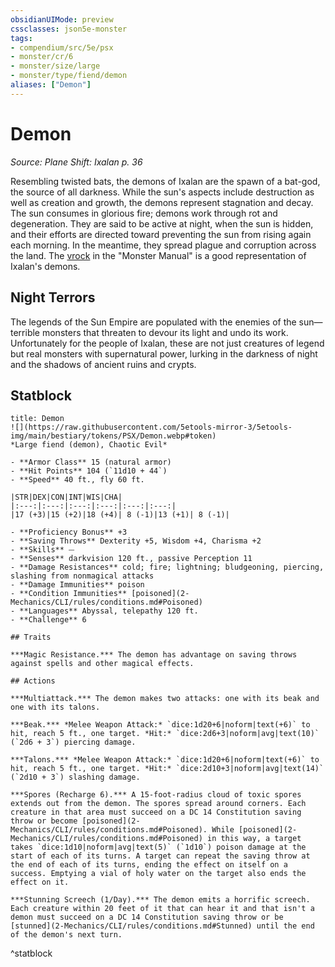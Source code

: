 ```yaml
---
obsidianUIMode: preview
cssclasses: json5e-monster
tags:
- compendium/src/5e/psx
- monster/cr/6
- monster/size/large
- monster/type/fiend/demon
aliases: ["Demon"]
---
```

# Demon
*Source: Plane Shift: Ixalan p. 36*  

Resembling twisted bats, the demons of Ixalan are the spawn of a bat-god, the source of all darkness. While the sun's aspects include destruction as well as creation and growth, the demons represent stagnation and decay. The sun consumes in glorious fire; demons work through rot and degeneration. They are said to be active at night, when the sun is hidden, and their efforts are directed toward preventing the sun from rising again each morning. In the meantime, they spread plague and corruption across the land. The [vrock](2-Mechanics/CLI/bestiary/fiend/vrock.md) in the "Monster Manual" is a good representation of Ixalan's demons.

## Night Terrors

The legends of the Sun Empire are populated with the enemies of the sun—terrible monsters that threaten to devour its light and undo its work. Unfortunately for the people of Ixalan, these are not just creatures of legend but real monsters with supernatural power, lurking in the darkness of night and the shadows of ancient ruins and crypts.

## Statblock

```ad-statblock
title: Demon
![](https://raw.githubusercontent.com/5etools-mirror-3/5etools-img/main/bestiary/tokens/PSX/Demon.webp#token)
*Large fiend (demon), Chaotic Evil*

- **Armor Class** 15 (natural armor)
- **Hit Points** 104 (`11d10 + 44`)
- **Speed** 40 ft., fly 60 ft.

|STR|DEX|CON|INT|WIS|CHA|
|:---:|:---:|:---:|:---:|:---:|:---:|
|17 (+3)|15 (+2)|18 (+4)| 8 (-1)|13 (+1)| 8 (-1)|

- **Proficiency Bonus** +3
- **Saving Throws** Dexterity +5, Wisdom +4, Charisma +2
- **Skills** ⏤
- **Senses** darkvision 120 ft., passive Perception 11
- **Damage Resistances** cold; fire; lightning; bludgeoning, piercing, slashing from nonmagical attacks
- **Damage Immunities** poison
- **Condition Immunities** [poisoned](2-Mechanics/CLI/rules/conditions.md#Poisoned)
- **Languages** Abyssal, telepathy 120 ft.
- **Challenge** 6

## Traits

***Magic Resistance.*** The demon has advantage on saving throws against spells and other magical effects.

## Actions

***Multiattack.*** The demon makes two attacks: one with its beak and one with its talons.

***Beak.*** *Melee Weapon Attack:* `dice:1d20+6|noform|text(+6)` to hit, reach 5 ft., one target. *Hit:* `dice:2d6+3|noform|avg|text(10)` (`2d6 + 3`) piercing damage.

***Talons.*** *Melee Weapon Attack:* `dice:1d20+6|noform|text(+6)` to hit, reach 5 ft., one target. *Hit:* `dice:2d10+3|noform|avg|text(14)` (`2d10 + 3`) slashing damage.

***Spores (Recharge 6).*** A 15-foot-radius cloud of toxic spores extends out from the demon. The spores spread around corners. Each creature in that area must succeed on a DC 14 Constitution saving throw or become [poisoned](2-Mechanics/CLI/rules/conditions.md#Poisoned). While [poisoned](2-Mechanics/CLI/rules/conditions.md#Poisoned) in this way, a target takes `dice:1d10|noform|avg|text(5)` (`1d10`) poison damage at the start of each of its turns. A target can repeat the saving throw at the end of each of its turns, ending the effect on itself on a success. Emptying a vial of holy water on the target also ends the effect on it.

***Stunning Screech (1/Day).*** The demon emits a horrific screech. Each creature within 20 feet of it that can hear it and that isn't a demon must succeed on a DC 14 Constitution saving throw or be [stunned](2-Mechanics/CLI/rules/conditions.md#Stunned) until the end of the demon's next turn.
```
^statblock